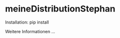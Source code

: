 # meineDistributionStephan

Installation:
pip install <meinPaketNACHNAME>

Weitere Informationen ...
